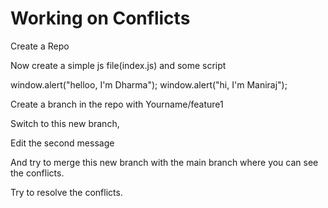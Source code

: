 # Working on Conflicts

Create a Repo

Now create a simple js file(index.js) and some script

window.alert("helloo, I'm Dharma");
window.alert("hi, I'm Maniraj");

Create a branch in the repo with Yourname/feature1

Switch to this new branch,

Edit the second message

And try to merge this new branch with the main branch where you can see the conflicts.

Try to resolve the conflicts.

